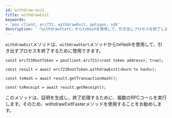 ```yaml
---
id: withdraw-exit
title: withdrawExit
keywords:
- 'pos client, erc721, withdrawExit, polygon, sdk'
description: '「withdrawStart」からtxHashを使用して、引き出しプロセスを終了します。'
---
```


`withdrawExit`メソッドは、`withdrawStart`メソッドからtxHashを使用して、引き出すプロセスを終了するために使用できます。

```
const erc721RootToken = posClient.erc721(<root token address>, true);

const result = await erc721RootToken.withdrawExit(<burn tx hash>);

const txHash = await result.getTransactionHash();

const txReceipt = await result.getReceipt();

```


このメソッドは、証明を生成し、終了処理するために、複数のRPCコールを実行します。そのため、withdrawExitFasterメソッドを使用することをお勧めします。
>
